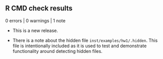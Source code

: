 ## R CMD check results

0 errors | 0 warnings | 1 note

* This is a new release.

* There is a note about the hidden file `inst/examples/hw1/.hidden`. 
  This file is intentionally included as it is used to test and 
  demonstrate functionality around detecting hidden files.
